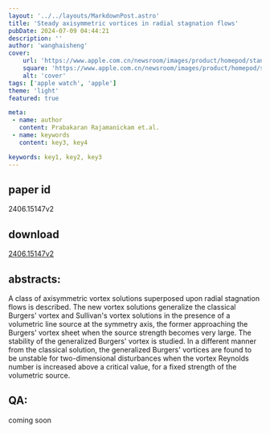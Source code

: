 ```yaml
---
layout: '../../layouts/MarkdownPost.astro'
title: 'Steady axisymmetric vortices in radial stagnation flows'
pubDate: 2024-07-09 04:44:21
description: ''
author: 'wanghaisheng'
cover:
    url: 'https://www.apple.com.cn/newsroom/images/product/homepod/standard/Apple-HomePod-hero-230118_big.jpg.large_2x.jpg'
    square: 'https://www.apple.com.cn/newsroom/images/product/homepod/standard/Apple-HomePod-hero-230118_big.jpg.large_2x.jpg'
    alt: 'cover'
tags: ['apple watch', 'apple'] 
theme: 'light'
featured: true

meta:
 - name: author
   content: Prabakaran Rajamanickam et.al.
 - name: keywords
   content: key3, key4

keywords: key1, key2, key3
---
```


## paper id
2406.15147v2
## download
[2406.15147v2](http://arxiv.org/abs/2406.15147v2)
## abstracts:
A class of axisymmetric vortex solutions superposed upon radial stagnation flows is described. The new vortex solutions generalize the classical Burgers' vortex and Sullivan's vortex solutions in the presence of a volumetric line source at the symmetry axis, the former approaching the Burgers' vortex sheet when the source strength becomes very large. The stability of the generalized Burgers' vortex is studied. In a different manner from the classical solution, the generalized Burgers' vortices are found to be unstable for two-dimensional disturbances when the vortex Reynolds number is increased above a critical value, for a fixed strength of the volumetric source.
## QA:
coming soon
